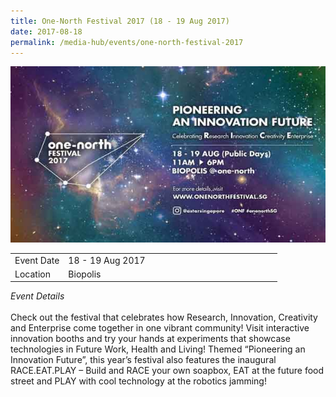 ```yaml
---
title: One-North Festival 2017 (18 - 19 Aug 2017)
date: 2017-08-18
permalink: /media-hub/events/one-north-festival-2017
---
```

![One-north Festival 2017](/images/media-hub/events/till-2020/one-north-festival-2017.jpeg)

<table style="width:100%">
  <tr>
    <td style="width:20%">Event Date</td>	
    <td style="width:80%">18 - 19 Aug 2017</td>	
  </tr>
  <tr>
	<td>Location</td>
	<td>Biopolis</td>	
  </tr>
</table>

*Event Details*<br>		
Check out the festival that celebrates how Research, Innovation, Creativity and Enterprise come together in one vibrant community! Visit interactive innovation booths and try your hands at experiments that showcase technologies in Future Work, Health and Living! Themed “Pioneering an Innovation Future”, this year’s festival also features the inaugural RACE.EAT.PLAY – Build and RACE your own soapbox, EAT at the future food street and PLAY with cool technology at the robotics jamming!